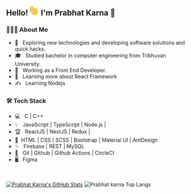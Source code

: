 <h2> Hello!<img src="https://raw.githubusercontent.com/ABSphreak/ABSphreak/master/gifs/Hi.gif" width="30px"> I'm Prabhat Karna  🙏</h2>

<h3> 👨🏻‍💻 About Me </h3>

- :book: &nbsp; Exploring new technologies and developing software solutions and quick hacks.
- 🎓 &nbsp; Studied bachelor in computer engineering from Tribhuvan University.
- 💼 &nbsp; Working as a Front End Developer.
- 🌱 &nbsp; Learning more about React Framework
- ✍️ &nbsp; Learning Nodejs

<h3>🛠 Tech Stack</h3>

- 💻 &nbsp; C | C++
- :bulb: &nbsp; JavaScript | TypeScript | Node.js |
- :trophy: &nbsp; ReactJS | NextJS | Redux | 
- &#127969;&nbsp; HTML | CSS | SCSS | Bootstrap | Material UI | AntDesign
- ✨ &nbsp; Firebase | REST | MySQL
- 🔧 &nbsp; Git | Github | Github Actions | CircleCI
- 🖥 &nbsp; Figma

<br/>

[![Prabhat Karna's GitHub Stats](https://github-readme-stats.vercel.app/api?username=sanu20&show_icons=true)](https://github.com/sanu20)
![Prabhat karna Top Langs](https://github-readme-stats.vercel.app/api/top-langs/?username=sanu20&theme=vue&layout=compact)
